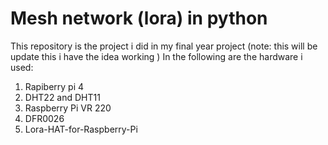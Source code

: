 # Mesh network (lora) in python
This repository is the project i did in my final year project (note: this will be update this i  have the idea working )
In the following are the hardware i used:
1. Rapiberry pi 4
2. DHT22 and DHT11
3. Raspberry Pi VR 220
4. DFR0026
5. Lora-HAT-for-Raspberry-Pi 
